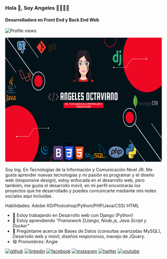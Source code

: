 ### Hola 👋, Soy Angeles 👩🏽‍💻✨
#### **Desarrolladora en Front End y Back End Web**

![Profile views](https://gpvc.arturio.dev/angelesOct) 

<p align="center">
<img src='https://github.com/angelesOct/angelesOct/blob/main/Portada%20Angeles.png' alt='banner' height='400' aling="center">
</p>

Soy Ing. En Tecnologías de la Información y Comunicación Nivel JR. 
Me gusta aprender nuevas tecnologías y mi pasión es programar y el diseño web (responsive design), estoy enfocada en el desarrollo web, pero también, me gusta el desarrollo móvil, en mi perfil encontrarás los proyectos que he desarrollado y puedes comunicarte mediante mis redes sociales aquí incluidas. 

Habilidades: Adobe XD/Photoshop/Python/PHP/Java/CSS/ HTML

- 🔭 Estoy trabajando en Desarrollo web con Django (Python) 
- 🌱 Estoy aprendiendo *"Framework DJango, Node.js, Java Script y Docker"* 
- 💬 Pregúntame acerca de Bases de Datos (consultas avanzadas MySQL), Desarrollo web y móvil, diseños responsivos, manejo de JQuery.  
- 😄 Pronombres: Angie 


[<img src='https://user-images.githubusercontent.com/37378856/130276980-0504752d-db8a-4eb6-9a72-e25f31b757ae.png' alt='github' height='35'>](https://github.com/angelesOct)  [<img src='https://user-images.githubusercontent.com/37378856/130276017-543e8d4c-a92f-43dd-8acb-0697b363eb41.png' alt='linkedin' height='30'>](https://www.linkedin.com/in/angeles-octaviano-497358180/)  [<img src='https://user-images.githubusercontent.com/37378856/130275806-c1a2f293-b7dc-4bd8-ad38-9b552158f889.png' alt='facebook' height='30'>](https://www.facebook.com/angeles47313)  [<img src='https://user-images.githubusercontent.com/37378856/130275434-5080ea79-7ea5-438a-b3ae-ce8a3f4bd7f5.png' alt='instagram' height='30'>](https://www.instagram.com/angeles_octaviano/)  [<img src='https://user-images.githubusercontent.com/37378856/130275708-94cf48ae-c47f-4531-9f61-e939b5d60785.png' alt='twitter' height='30'>](https://twitter.com/angieOctaviano0) [<img src='https://user-images.githubusercontent.com/37378856/130277462-b3c800b6-e7ff-4f6e-a6f4-5fd8375ab9f8.png' alt='youtube' height='35'>](https://www.youtube.com/channel/UCj_eMpklToyM41QCGjxeMTg) 
<!---
[![Top Langs](https://github-readme-stats.vercel.app/api/top-langs/?username=angelesOct&theme=onedark)](https://github.com/anuraghazra/github-readme-stats)

angelesOct/angelesOct is a ✨ special ✨ repository because its `README.md` (this file) appears on your GitHub profile.
You can click the Preview link to take a look at your changes.
--->
